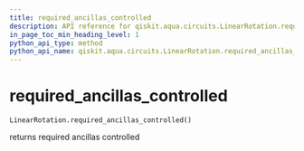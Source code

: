 ```yaml
---
title: required_ancillas_controlled
description: API reference for qiskit.aqua.circuits.LinearRotation.required_ancillas_controlled
in_page_toc_min_heading_level: 1
python_api_type: method
python_api_name: qiskit.aqua.circuits.LinearRotation.required_ancillas_controlled
---
```


# required\_ancillas\_controlled

<span id="qiskit.aqua.circuits.LinearRotation.required_ancillas_controlled" />

`LinearRotation.required_ancillas_controlled()`

returns required ancillas controlled

